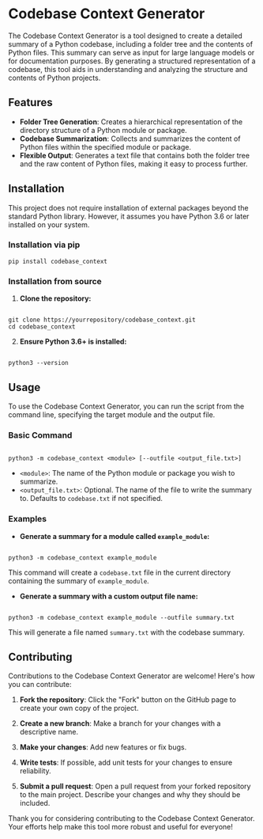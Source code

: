 # Codebase Context Generator

The Codebase Context Generator is a tool designed to create a detailed summary of a Python codebase, including a folder tree and the contents of Python files. This summary can serve as input for large language models or for documentation purposes. By generating a structured representation of a codebase, this tool aids in understanding and analyzing the structure and contents of Python projects.

## Features

- **Folder Tree Generation**: Creates a hierarchical representation of the directory structure of a Python module or package.
- **Codebase Summarization**: Collects and summarizes the content of Python files within the specified module or package.
- **Flexible Output**: Generates a text file that contains both the folder tree and the raw content of Python files, making it easy to process further.

## Installation

This project does not require installation of external packages beyond the standard Python library. However, it assumes you have Python 3.6 or later installed on your system.

### Installation via pip

```
pip install codebase_context
```

### Installation from source

1. **Clone the repository:**

```

git clone https://yourrepository/codebase_context.git
cd codebase_context

```

2. **Ensure Python 3.6+ is installed:**

```

python3 --version

```

## Usage

To use the Codebase Context Generator, you can run the script from the command line, specifying the target module and the output file.

### Basic Command

```

python3 -m codebase_context <module> [--outfile <output_file.txt>]

```

- `<module>`: The name of the Python module or package you wish to summarize.
- `<output_file.txt>`: Optional. The name of the file to write the summary to. Defaults to `codebase.txt` if not specified.

### Examples

- **Generate a summary for a module called `example_module`:**

```

python3 -m codebase_context example_module

```

This command will create a `codebase.txt` file in the current directory containing the summary of `example_module`.

- **Generate a summary with a custom output file name:**

```

python3 -m codebase_context example_module --outfile summary.txt

```

This will generate a file named `summary.txt` with the codebase summary.

## Contributing

Contributions to the Codebase Context Generator are welcome! Here's how you can contribute:

1. **Fork the repository**: Click the "Fork" button on the GitHub page to create your own copy of the project.

2. **Create a new branch**: Make a branch for your changes with a descriptive name.

3. **Make your changes**: Add new features or fix bugs.

4. **Write tests**: If possible, add unit tests for your changes to ensure reliability.

5. **Submit a pull request**: Open a pull request from your forked repository to the main project. Describe your changes and why they should be included.

Thank you for considering contributing to the Codebase Context Generator. Your efforts help make this tool more robust and useful for everyone!

```

```
